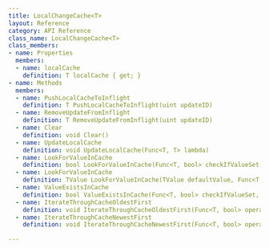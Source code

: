 ```yaml
---
title: LocalChangeCache<T>
layout: Reference
category: API Reference
class_name: LocalChangeCache<T>
class_members:
- name: Properties
  members:
  - name: localCache
    definition: T localCache { get; }
- name: Methods
  members:
  - name: PushLocalCacheToInflight
    definition: T PushLocalCacheToInflight(uint updateID)
  - name: RemoveUpdateFromInflight
    definition: T RemoveUpdateFromInflight(uint updateID)
  - name: Clear
    definition: void Clear()
  - name: UpdateLocalCache
    definition: void UpdateLocalCache(Func<T, T> lambda)
  - name: LookForValueInCache
    definition: bool LookForValueInCache(Func<T, bool> checkIfValueSet, Func<T, TValue> getValue, TValue& value, bool inflightOnly = false)
  - name: LookForValueInCache
    definition: TValue LookForValueInCache(TValue defaultValue, Func<T, bool> checkIfValueSet, Func<T, TValue> getValue)
  - name: ValueExistsInCache
    definition: bool ValueExistsInCache(Func<T, bool> checkIfValueSet, bool inflightOnly = false)
  - name: IterateThroughCacheOldestFirst
    definition: void IterateThroughCacheOldestFirst(Func<T, bool> operateOnEntry, bool inflightOnly = false)
  - name: IterateThroughCacheNewestFirst
    definition: void IterateThroughCacheNewestFirst(Func<T, bool> operateOnEntry, bool inflightOnly = false)

---
```

